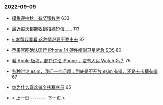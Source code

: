 ### 2022-09-09 
- [摸鱼迎中秋，有奖猜数字](https://www.v2ex.com/t/878872) 633
- [最近每天都能收到招嫖短信……](https://www.v2ex.com/t/878831) 113
- [v 友帮我看看 这种情况要不要出去](https://www.v2ex.com/t/878826) 87
- [苹果官网确认国行 iPhone 14 硬件阉割卫星紧急 SOS](https://www.v2ex.com/t/878774) 80
- [看 Apple 板块，都在讨论 iPhone ，没有人买 Watch 吗？](https://www.v2ex.com/t/878845) 75
- [各种讨论 esim，我问一个问题：到底是不开放 esim 有错，还是去卡槽有错](https://www.v2ex.com/t/878855) 67
- [你为什么喜欢做全栈程序员](https://www.v2ex.com/t/878881) 65 

- [ < 上一页 ](https://github.com/able8/v2ex-hot-record/blob/master/2022-09-08.md) -------- [ 下一页 > ](https://github.com/able8/v2ex-hot-record/blob/master/2022-09-10.md)